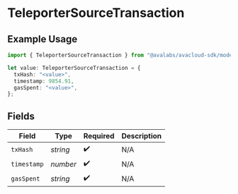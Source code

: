 # TeleporterSourceTransaction

## Example Usage

```typescript
import { TeleporterSourceTransaction } from "@avalabs/avacloud-sdk/models/components";

let value: TeleporterSourceTransaction = {
  txHash: "<value>",
  timestamp: 9854.91,
  gasSpent: "<value>",
};
```

## Fields

| Field              | Type               | Required           | Description        |
| ------------------ | ------------------ | ------------------ | ------------------ |
| `txHash`           | *string*           | :heavy_check_mark: | N/A                |
| `timestamp`        | *number*           | :heavy_check_mark: | N/A                |
| `gasSpent`         | *string*           | :heavy_check_mark: | N/A                |